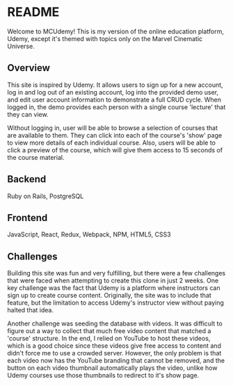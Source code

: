 # README

Welcome to MCUdemy! This is my version of the online education platform, Udemy, except it's themed with topics only on the Marvel Cinematic Universe.

## Overview

This site is inspired by Udemy. It allows users to sign up for a new account, log in and log out of an existing account, log into the provided demo user, and edit user account information to demonstrate a full CRUD cycle. When logged in, the demo provides each person with a single course 'lecture' that they can view. 

Without logging in, user will be able to browse a selection of courses that are available to them. They can click into each of the course's 'show' page to view more details of each individual course. Also, users will be able to click a preview of the course, which will give them access to 15 seconds of the course material.

## Backend

Ruby on Rails, PostgreSQL

## Frontend

JavaScript, React, Redux, Webpack, NPM, HTML5, CSS3

## Challenges

Building this site was fun and very fulfilling, but there were a few challenges that were faced when attempting to create this clone in just 2 weeks. One key challenge was the fact that Udemy is a platform where instructors can sign up to create course content. Originally, the site was to include that feature, but the limitation to access Udemy's instructor view without paying halted that idea.

Another challenge was seeding the database with videos. It was difficult to figure out a way to collect that much free video content that matched a 'course' structure. In the end, I relied on YouTube to host these videos, which is a good choice since these videos give free access to content and didn't force me to use a crowded server. However, the only problem is that each video now has the YouTube branding that cannot be removed, and the button on each video thumbnail automatically plays the video, unlike how Udemy courses use those thumbnails to redirect to it's show page.



